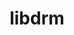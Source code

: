 ---
title: "libdrm"
layout: cache
categories: [package, v0.18.0]
meta: {"versions": ["2.4.110"], "compilers": ["gcc@=7.5.0"], "oss": ["ubuntu18.04"], "platforms": ["linux"], "targets": ["x86_64"], "stacks": ["data-vis-sdk", "root"], "num_specs": 1, "num_specs_by_stack": {"root": 1, "data-vis-sdk": 1}}
spec_details: [{"hash": "vxcu5jctmem6timy6peipns5rwaj6sa7", "compiler": "gcc@=7.5.0", "versions": ["2.4.110"], "os": "ubuntu18.04", "platform": "linux", "target": "x86_64", "variants": ["~docs"], "stacks": ["root", "data-vis-sdk"], "size": "-", "tarball": "https://binaries.spack.io/v0.18.0/build_cache/linux-ubuntu18.04-x86_64/gcc-7.5.0/libdrm-2.4.110/linux-ubuntu18.04-x86_64-gcc-7.5.0-libdrm-2.4.110-vxcu5jctmem6timy6peipns5rwaj6sa7.spack"}]
---